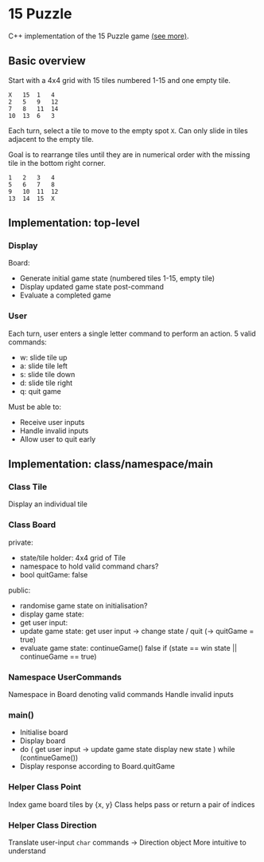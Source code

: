 # 15 Puzzle

C++ implementation of the 15 Puzzle game [(see more)](https://en.wikipedia.org/wiki/15_Puzzle).

## Basic overview

Start with a 4x4 grid with 15 tiles numbered 1-15 and one empty tile.

```
X   15  1   4
2   5   9   12
7   8   11  14
10  13  6   3
```

Each turn, select a tile to move to the empty spot `X`.
Can only slide in tiles adjacent to the empty tile.

Goal is to rearrange tiles until they are in numerical order with the missing tile in the bottom right corner.

```
1   2   3   4
5   6   7   8
9   10  11  12
13  14  15  X
```

## Implementation: top-level

### Display

Board:
- Generate initial game state (numbered tiles 1-15, empty tile)
- Display updated game state post-command
- Evaluate a completed game

### User

Each turn, user enters a single letter command to perform an action.
5 valid commands:
- w: slide tile up
- a: slide tile left
- s: slide tile down
- d: slide tile right
- q: quit game

Must be able to:
- Receive user inputs
- Handle invalid inputs
- Allow user to quit early

## Implementation: class/namespace/main

### Class Tile

Display an individual tile

### Class Board

private:
- state/tile holder: 4x4 grid of Tile
- namespace to hold valid command chars?
- bool quitGame: false

public:
- randomise game state on initialisation?
- display game state:
- get user input:
- update game state: get user input -> change state / quit (-> quitGame = true)
- evaluate game state: continueGame() false if (state == win state || continueGame == true)

### Namespace UserCommands

Namespace in Board denoting valid commands
Handle invalid inputs

### main()

- Initialise board
- Display board
-   do (
        get user input -> update game state
        display new state
        )
    while (continueGame())
- Display response according to Board.quitGame


### Helper Class Point

Index game board tiles by {x, y}
Class helps pass or return a pair of indices

### Helper Class Direction

Translate user-input `char` commands -> Direction object 
More intuitive to understand
